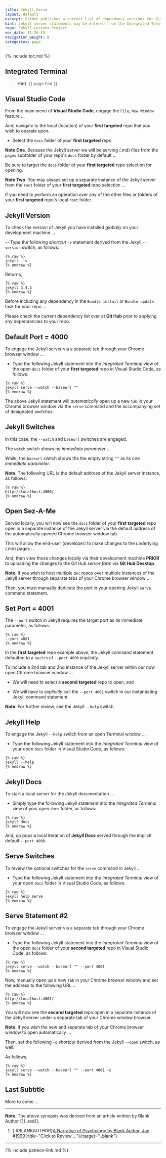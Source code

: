 ```yaml
---
title: Jekyll Serve
layout: default
excerpt: GitHub publishes a current list of dependency versions for GitHub Pages, Ruby, and Jekyll ...
hint: Jekyll server statements may be entered from the Integrated Terminal view of your target repo's open docs folder in Visual Studio Code.
repo: Jekyll-Lessons-Project
ver_date: 11-26-19
navigation_weight: 8
categories: page
---
```

{% include toc.md %}

## Integrated Terminal

> **Hint**. {{ page.hint }}

## Visual Studio Code

From the main menu of **Visual Studio Code**, engage the `File`, `New Window` feature ...

And, navigate to the local (location) of your **first targeted** repo that you wish to operate upon.

- Select the `docs` folder of your **first targeted** repo.

**Note One**. Because the Jekyll server we will be serving (.md) files from the `pages` subfolder of your repo's `docs` folder by default ...

Be sure to target the `docs` folder of your **first targeted** repo selection for opening.

**Note Two**.  You may always set up a separate instance of the Jekyll server from the `root` folder of your **first targeted** repo selection ...

If you need to perform an operation over any of the other files or folders of your **first targeted** repo's local `root` folder.

## Jekyll Version

To check the version of Jekyll you have installed *globally* on your development machine ...

-- Type the following *shortcut* `-v` statement derived from the Jekyll `--version` switch, as follows:

```liquid
{% raw %}
jekyll --v
{% endraw %}
```
Returns,

```liquid
{% raw %}
jekyll 3.4.3
{% endraw %}
```

Before including any dependency in the `Bundle install` or `Bundle update` task for your repo ...

Please check the current dependency list over at **Git Hub** prior to applying any dependencies to your repo.

## Default Port = 4000

To engage the Jekyll server via a separate tab through your Chrome browser window ...

- Type the following Jekyll statement into the *Integrated Terminal* view of the open `docs` folder of your **first targeted** repo in Visual Studio Code, as follows:

```liquid
{% raw %}
jekyll serve --watch --baseurl ""
{% endraw %}
```

The above Jekyll statement will *automatically* open up a new `tab` in your Chrome browser window via the `serve` command and the accompanying set of designated *switches*.

## Jekyll Switches

In this case, the `--watch` and `baseurl` switches are engaged.

The `watch` switch shows no *immediate parameter* ...

While, the `baseurl` switch shows the the empty string `""` as its one *immediate parameter*.

**Note**. The following URL is the default address of the Jekyll server instance, as follows:

```liquid
{% raw %}
http://localhost:4000/
{% endraw %}
```

## Open Sez-A-Me

Served locally, you will now see the `docs` folder of your **first targeted** repo open in a separate instance of the Jekyll server via the default address of the automatically opened Chrome browser window tab.

This will allow the end-user (developer) to make changes to the underlying (.md) pages ...

And, then view those changes locally via their development machine **PRIOR** to uploading the changes to the *Git Hub server farm* via **Git Hub Desktop**.

**Note**. If you wish to host multiple `doc` repos over multiple instances of the Jekyll server through separate tabs of your Chrome browser window ...

Then, you must manually dedicate the port in your opening Jekyll `serve` command statement.

## Set Port = 4001

The `--port` switch in Jekyll requires the target port as its immediate parameter, as follows:

```liquid
{% raw %}
--port 4001
{% endraw %}
```

In the **first targeted** repo example above, the Jekyll command statement defaulted to a `switch` of `--port 4000` *implicitly*.

To include a 2nd tab and 2nd instance of the Jekyll server within our now open Chrome browser window ... 

- We will need to select a **second targeted** repo to open, and

- We will have to *explicitly* call the `--port 4001` switch in our instantiating Jekyll command statement.

**Note**. For further review, see the Jekyll `--help` switch.

## Jekyll Help

To engage the Jekyll `--help` switch from an open Terminal window ...

- Type the following Jekyll statement into the *Integrated Terminal* view of your open `docs` folder in Visual Studio Code, as follows:

```liquid
{% raw %}
jekyll --help
{% endraw %}
```

## Jekyll Docs

To start a local server for the Jekyll documentation ...

- Simply type the following Jekyll statement into the *Integrated Terminal* view of your open `docs` folder, as follows:

```liquid
{% raw %}
jekyll docs
{% endraw %}
```

And, up pops a local iteration of **Jekyll Docs** served through the implicit default `--port 4000`.

## Serve Switches

To review the optional switches for the `serve` command in Jekyll ...

- Type the following Jekyll statement into the *Integrated Terminal* view of your open `docs` folder in Visual Studio Code, as follows:

```liquid
{% raw %}
jekyll help serve
{% endraw %}
```

## Serve Statement #2

To engage the Jekyll server via a separate tab through your Chrome browser window ...

- Type the following Jekyll statement into the *Integrated Terminal* view of the open `docs` folder of your **second targeted** repo in Visual Studio Code, as follows:

```liquid
{% raw %}
jekyll serve --watch --baseurl "" --port 4001
{% endraw %}
```

Now, manually open up a new `tab` in your Chrome browser window and set the address to the following URL ...

```liquid
{% raw %}
http://localhost:4001/
{% endraw %}
```

You will now see the **second targeted** repo open in a separate instance of the Jekyll server under a separate tab of your Chrome window browser.

**Note**. If you wish the new and separate tab of your Chrome browser window to open automatically ...

Then, set the following `-o` *shortcut* derived from the Jekyll `--open` switch, as well.

As follows,

```liquid
{% raw %}
jekyll serve --watch --baseurl "" --port 4001 -o
{% endraw %}
```

## Last Subtitle

More to come ...

***

**Note**. The above synopsis was derived from an article written by Blank Author [[1](#BLANKAUTHOR){:.red}].

1. {:#BLANKAUTHOR}[A Narrative of Psychology by Blank Author, Jan #1999](http://cowles.yale.edu/sites/default/files/files/pub/d20/d2069.pdf){:title="Click to Review ..."}{:target="_blank"}

***

{% include patreon-link.md %}
